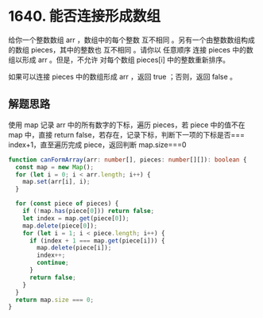 # 1640. 能否连接形成数组

给你一个整数数组 arr ，数组中的每个整数 互不相同 。另有一个由整数数组构成的数组 pieces，其中的整数也 互不相同 。请你以 任意顺序 连接 pieces 中的数组以形成 arr 。但是，不允许 对每个数组 pieces[i] 中的整数重新排序。

如果可以连接 pieces 中的数组形成 arr ，返回 true ；否则，返回 false 。



## 解题思路

使用 map 记录 arr 中的所有数字的下标，遍历 pieces，若 piece 中的值不在 map 中，直接 return false，若存在，记录下标，判断下一项的下标是否=== index+1，直至遍历完成 piece，返回判断 map.size===0

```typescript
function canFormArray(arr: number[], pieces: number[][]): boolean {
  const map = new Map();
  for (let i = 0; i < arr.length; i++) {
    map.set(arr[i], i);
  }

  for (const piece of pieces) {
    if (!map.has(piece[0])) return false;
    let index = map.get(piece[0]);
    map.delete(piece[0]);
    for (let i = 1; i < piece.length; i++) {
      if (index + 1 === map.get(piece[i])) {
        map.delete(piece[i]);
        index++;
        continue;
      }
      return false;
    }
  }
  return map.size === 0;
}
```
